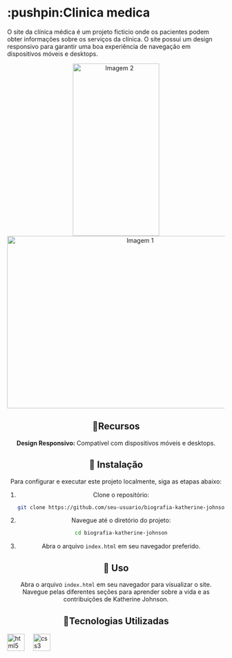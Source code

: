 <h1>:pushpin:Clinica medica</h1>

O site da clínica médica é um projeto ficticio onde os pacientes podem obter informações sobre os serviços da clínica. O site possui um design responsivo para garantir uma boa experiência de navegação em dispositivos móveis e desktops.

<div align="center">
  <img src= "https://github.com/user-attachments/assets/4e3d2eaa-3367-46ec-82f8-efcfc1ad3416" alt="Imagem 2" style="width: 200px; height: 400px;">
  <img src="https://github.com/user-attachments/assets/14552b0f-f847-404c-9177-154dcac42650" alt="Imagem 1" style="width: 600px; height: 400px;">
  



## :floppy_disk:Recursos


 **Design Responsivo:** Compatível com dispositivos móveis e desktops.


## :key: Instalação

Para configurar e executar este projeto localmente, siga as etapas abaixo:

1. Clone o repositório:
    ```bash
    git clone https://github.com/seu-usuario/biografia-katherine-johnson.git
    ```

2. Navegue até o diretório do projeto:
    ```bash
    cd biografia-katherine-johnson
    ```

3. Abra o arquivo `index.html` em seu navegador preferido.

## :dart: Uso

Abra o arquivo `index.html` em seu navegador para visualizar o site. Navegue pelas diferentes seções para aprender sobre a vida e as contribuições de Katherine Johnson.

## :round_pushpin:Tecnologias Utilizadas

<div align="left">
  <img src="https://cdn.jsdelivr.net/gh/devicons/devicon/icons/html5/html5-original.svg" height="40" alt="html5 logo"  />
  <img width="12" />
  <img src="https://cdn.jsdelivr.net/gh/devicons/devicon/icons/css3/css3-original.svg" height="40" alt="css3 logo"  />
  <img width="12" />
  
</div>

